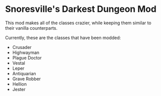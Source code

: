 # Snoresville's Darkest Dungeon Mod
 
This mod makes all of the classes crazier, while keeping them similar to their vanilla counterparts.

Currently, these are the classes that have been modded:

- Crusader
- Highwayman
- Plague Doctor
- Vestal
- Leper
- Antiquarian
- Grave Robber
- Hellion
- Jester
